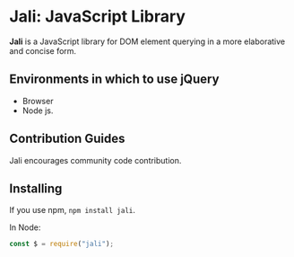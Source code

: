 # Jali: JavaScript Library

**Jali** is a JavaScript library for DOM element querying in a more elaborative and concise form.

## Environments in which to use jQuery

- Browser
- Node js.

## Contribution Guides

Jali encourages community code contribution.

## Installing

If you use npm, `npm install jali`.

In Node:

```js
const $ = require("jali");
```
